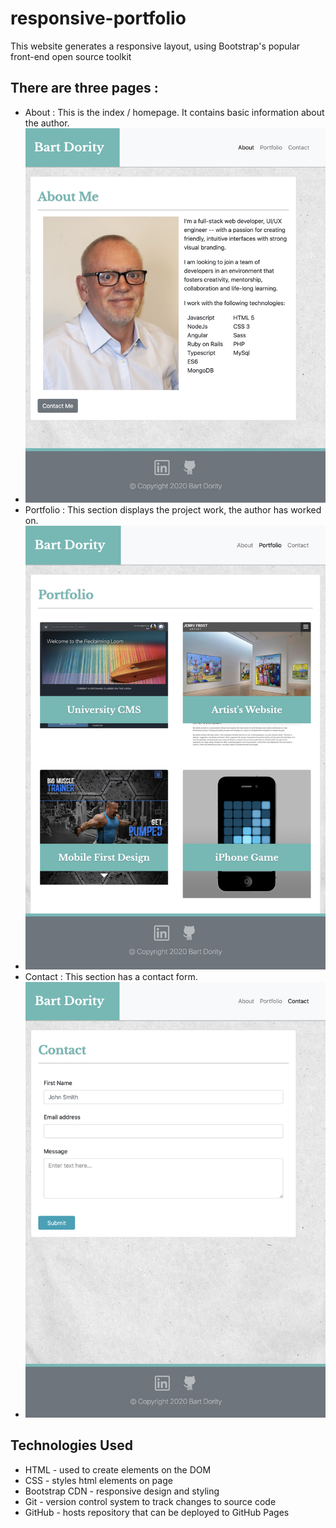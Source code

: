 # responsive-portfolio

This website generates a responsive layout, using Bootstrap's
popular front-end open source toolkit 

## There are three pages :
- About : This is the index / homepage.  It contains basic information about the author. 
- ![About Me](aboutme.jpg)
- Portfolio : This section displays the project work, the author has worked on.
- ![Portfolio](portfolio.jpg)
- Contact : This section has a contact form.
- ![Contact Me](contact.jpg)

## Technologies Used
- HTML - used to create elements on the DOM
- CSS - styles html elements on page
- Bootstrap CDN - responsive design and styling 
- Git - version control system to track changes to source code
- GitHub - hosts repository that can be deployed to GitHub Pages


